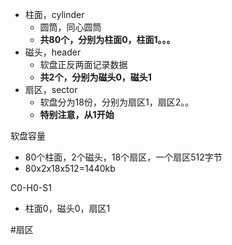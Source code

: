 - 柱面，cylinder
	- 圆筒，同心圆筒
	- **共80个，分别为柱面0，柱面1。。。**
- 磁头，header
	- 软盘正反两面记录数据
	- **共2个，分别为磁头0，磁头1** 
- 扇区，sector
	- 软盘分为18份，分别为扇区1，扇区2。。
	- **特别注意，从1开始**

软盘容量
- 80个柱面，2个磁头，18个扇区，一个扇区512字节
- 80x2x18x512=1440kb

C0-H0-S1
- 柱面0，磁头0，扇区1


#扇区 